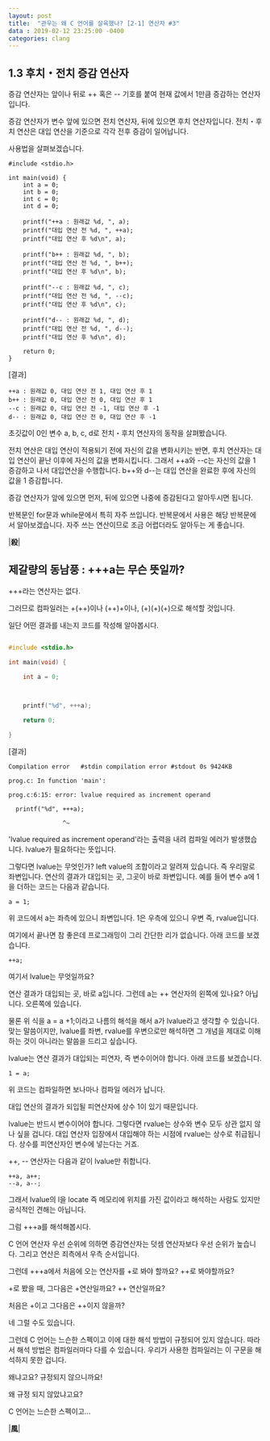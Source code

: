```yaml
---
layout: post
title:  "관우는 왜 C 언어를 살육했나? [2-1] 연산자 #3"
data : 2019-02-12 23:25:00 -0400
categories: clang
---
```



## 1.3 후치・전치 증감 연산자

증감 연산자는 앞이나 뒤로 ++ 혹은 -- 기호를 붙여 현재 값에서 1만큼 증감하는 연산자입니다. 

증감 연산자가 변수 앞에 있으면 전치 연산자, 뒤에 있으면 후치 연산자입니다. 전치・후치 연산은 대입 연산을 기준으로 각각 전후 증감이 일어납니다.

사용법을 살펴보겠습니다.


```
#include <stdio.h>

int main(void) {
	int a = 0;
	int b = 0;
	int c = 0;
	int d = 0;
	
	printf("++a : 원래값 %d, ", a);
	printf("대입 연산 전 %d, ", ++a);
	printf("대입 연산 후 %d\n", a);
	
	printf("b++ : 원래값 %d, ", b);
	printf("대입 연산 전 %d, ", b++);
	printf("대입 연산 후 %d\n", b);
	
	printf("--c : 원래값 %d, ", c);
	printf("대입 연산 전 %d, ", --c);
	printf("대입 연산 후 %d\n", c);
	
	printf("d-- : 원래값 %d, ", d);
	printf("대입 연산 전 %d, ", d--);
	printf("대입 연산 후 %d\n", d);
	
	return 0;
}
```


[결과]


```
++a : 원래값 0, 대입 연산 전 1, 대입 연산 후 1
b++ : 원래값 0, 대입 연산 전 0, 대입 연산 후 1
--c : 원래값 0, 대입 연산 전 -1, 대입 연산 후 -1
d-- : 원래값 0, 대입 연산 전 0, 대입 연산 후 -1
```


초깃값이 0인 변수 a, b, c, d로 전치・후치 연산자의 동작을 살펴봤습니다.  

전치 연산은 대입 연산이 적용되기 전에 자신의 값을 변화시키는 반면, 후치 연산자는 대입 연산이 끝난 이후에 자신의 값을 변화시킵니다. 그래서 ++a와 --c는 자신의 값을 1 증감하고 나서 대입연산을 수행합니다. b++와 d--는 대입 연산을 완료한 후에 자신의 값을 1 증감합니다.

증감 연산자가 앞에 있으면 먼저, 뒤에 있으면 나중에 증감된다고 알아두시면 됩니다.

반복문인 for문과 while문에서 특히 자주 쓰입니다. 반복문에서 사용은 해당 반복문에서 알아보겠습니다. 자주 쓰는 연산이므로 조금 어렵더라도 알아두는 게 좋습니다.

|**殺**|


## 제갈량의 동남풍 : +++a는 무슨 뜻일까?

+++라는 연산자는 없다.

그러므로 컴파일러는 +(++)이나 (++)+이나, (+)(+)(+)으로 해석할 것입니다.

일단 어떤 결과를 내는지 코드를 작성해 알아봅시다.

```c

#include <stdio.h>

int main(void) {

	int a = 0;

	

	printf("%d", +++a);

	return 0;

}

```

[결과]

```
Compilation error	#stdin compilation error #stdout 0s 9424KB

prog.c: In function 'main':

prog.c:6:15: error: lvalue required as increment operand

  printf("%d", +++a);

               ^~
```

'lvalue required as increment operand'라는 출력을 내려 컴파일 에러가 발생했습니다. lvalue가 필요하다는 뜻입니다.

그렇다면 lvalue는 무엇인가? left value의 조합이라고 알려져 있습니다. 즉 우리말로 좌변입니다. 연산의 결과가 대입되는 곳, 그곳이 바로 좌변입니다. 예를 들어 변수 a에 1을 더하는 코드는 다음과 같습니다.

```
a = 1;
```

위 코드에서 a는 좌측에 있으니 좌변입니다. 1은 우측에 있으니 우변 즉, rvalue입니다.

여기에서 끝나면 참 좋은데 프로그래밍이 그리 간단한 리가 없습니다. 아래 코드를 보겠습니다.

```
++a; 
```

여기서 lvalue는 무엇일까요?

연산 결과가 대입되는 곳, 바로 a입니다. 그런데 a는 ++ 연산자의 왼쪽에 있나요? 아닙니다. 오른쪽에 있습니다.

물론 위 식을 a = a +1;이라고 나름의 해석을 해서 a가 lvalue라고 생각할 수 있습니다. 맞는 말씀이지만, lvalue를 좌변, rvalue를 우변으로만 해석하면 그 개념을 제대로 이해하는 것이 아니라는 말씀을 드리고 싶습니다.

lvalue는 연산 결과가 대입되는 피연자, 즉 변수이어야 합니다. 아래 코드를 보겠습니다.

```
1 = a;
```

위 코드는 컴파일하면 보나마나 컴파일 에러가 납니다.

대입 연산의 결과가 되입될 피연산자에 상수 1이 있기 때문입니다.

lvalue는 반드시 변수이어야 합니다. 그렇다면 rvalue는 상수와 변수 모두 상관 없지 않나 싶을 겁니다. 대입 연산자 입장에서 대입해야 하는 시점에 rvalue는 상수로 취급됩니다. 상수를 피연산자인 변수에 넣는다는 거죠.

++, -- 연산자는 다음과 같이 lvalue만 취합니다. 

```
++a, a++;
--a, a--;
```

그래서 lvalue의 l을 locate 즉 메모리에 위치를 가진 값이라고 해석하는 사람도 있지만 공식적인 견해는 아닙니다.

그럼 +++a를 해석해봅시다.

C 언어 연산자 우선 순위에 의하면 증감연산자는 덧셈 연산자보다 우선 순위가 높습니다. 그리고 연산은 죄측에서 우측 순서입니다.

그런데 +++a에서 처음에 오는 연산자를 +로 봐야 할까요? ++로 봐야할까요?

+로 봤을 때, 그다음은 +연산일까요? ++ 연산일까요?

처음은 +이고 그다음은 ++이지 않을까?

네 그럴 수도 있습니다.

그런데 C 언어는 느슨한 스펙이고 이에 대한 해석 방법이 규정되어 있지 않습니다. 따라서 해석 방법은 컴파일러마다 다를 수 있습니다. 우리가 사용한 컴파일러는 이 구문을 해석하지 못한 겁니다.

왜냐고요? 규정되지 않으니까요!

왜 규정 되지 않았냐고요?

C 언어는 느슨한 스펙이고...

|**風**|
